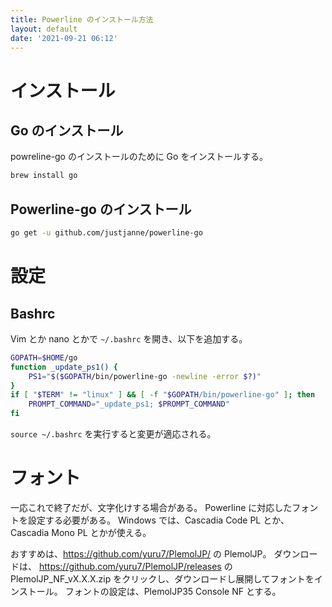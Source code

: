 ```yaml
---
title: Powerline のインストール方法
layout: default
date: '2021-09-21 06:12'
---
```


# インストール
## Go のインストール
powreline-go のインストールのために Go をインストールする。

```bash
brew install go
```

## Powerline-go のインストール
```bash
go get -u github.com/justjanne/powerline-go
```

# 設定
## Bashrc
Vim とか nano とかで `~/.bashrc` を開き、以下を追加する。

```bash
GOPATH=$HOME/go
function _update_ps1() {
    PS1="$($GOPATH/bin/powerline-go -newline -error $?)"
}
if [ "$TERM" != "linux" ] && [ -f "$GOPATH/bin/powerline-go" ]; then
    PROMPT_COMMAND="_update_ps1; $PROMPT_COMMAND"
fi
```

`source ~/.bashrc` を実行すると変更が適応される。

# フォント
一応これで終了だが、文字化けする場合がある。
Powerline に対応したフォントを設定する必要がある。
Windows では、Cascadia Code PL とか、Cascadia Mono PL とかが使える。

おすすめは、https://github.com/yuru7/PlemolJP/ の PlemolJP。
ダウンロードは、
https://github.com/yuru7/PlemolJP/releases
の PlemolJP_NF_vX.X.X.zip をクリックし、ダウンロードし展開してフォントをインストール。
フォントの設定は、PlemolJP35 Console NF とする。
